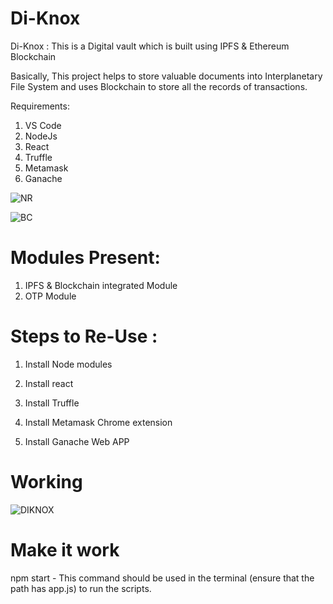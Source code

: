 # Di-Knox

Di-Knox : This is a Digital vault which is built using IPFS & Ethereum Blockchain

Basically, This project helps to store valuable documents into Interplanetary File System and uses Blockchain to store all the records of transactions.

Requirements:

1. VS Code
2. NodeJs
3. React
4. Truffle
5. Metamask
6. Ganache


![NR](https://process.filestackapi.com/cache=expiry:max/resize=width:700/9UlIPoSATP6iLvQJgHiF)

![BC](https://miro.medium.com/max/700/1*82A3uvAKYw-RTo99FyfxyQ.png)


# Modules Present:

1. IPFS & Blockchain integrated Module
2. OTP Module



# Steps to Re-Use :

1. Install Node modules

2. Install react   

3. Install Truffle

4. Install Metamask Chrome extension 

5. Install Ganache Web APP 

# Working

![DIKNOX](https://friendlyuser.github.io/file-track-Dapp/dapp-arch.png)



# Make it work

npm start - This command should be used in the terminal (ensure that the path has app.js) to run the scripts.







